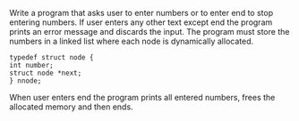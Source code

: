 Write a program that asks user to enter numbers or to enter end to stop entering numbers. If user
enters any other text except end the program prints an error message and discards the input. The
program must store the numbers in a linked list where each node is dynamically allocated.

```
typedef struct node {
int number;
struct node *next;
} nnode;
```

When user enters end the program prints all entered numbers, frees the allocated memory and then
ends.